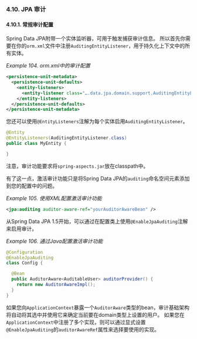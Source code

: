 ### 4.10. JPA 审计

#### 4.10.1. 常规审计配置

Spring Data JPA附带一个实体监听器，可用于触发捕获审计信息。 所以首先你需要在你的`orm.xml`文件中注册`AuditingEntityListener`，用于持久化上下文中的所有实体。


*Example 104. orm.xml中的审计配置*

```xml
<persistence-unit-metadata>
  <persistence-unit-defaults>
    <entity-listeners>
      <entity-listener class="….data.jpa.domain.support.AuditingEntityListener" />
    </entity-listeners>
  </persistence-unit-defaults>
</persistence-unit-metadata>
```

您还可以使用`@EntityListeners`注解为每个实体启用`AuditingEntityListener`。

```java
@Entity
@EntityListeners(AuditingEntityListener.class)
public class MyEntity {

}
```

注意，审计功能要求将`spring-aspects.jar`放在classpath中。

有了这一点，激活审计功能只是将Spring Data JPA的`auditing`命名空间元素添加到您的配置中的问题。


*Example 105. 使用XML配置激活审计功能*

```xml
<jpa:auditing auditor-aware-ref="yourAuditorAwareBean" />
```

从Spring Data JPA 1.5开始，可以通过在配置类上使用`@EnableJpaAuditing`注解来启用审计。


*Example 106. 通过Java配置激活审计功能*

```java
@Configuration
@EnableJpaAuditing
class Config {

  @Bean
  public AuditorAware<AuditableUser> auditorProvider() {
    return new AuditorAwareImpl();
  }
}
```

如果您向`ApplicationContext`暴露一个`AuditorAware`类型的bean，审计基础架构将自动将其选中并使用它来确定当前要在domain类型上设置的用户。 如果您在`ApplicationContext`中注册了多个实现，则可以通过显式设置`@EnableJpaAuditing`的`auditorAwareRef`属性来选择要使用的实现。